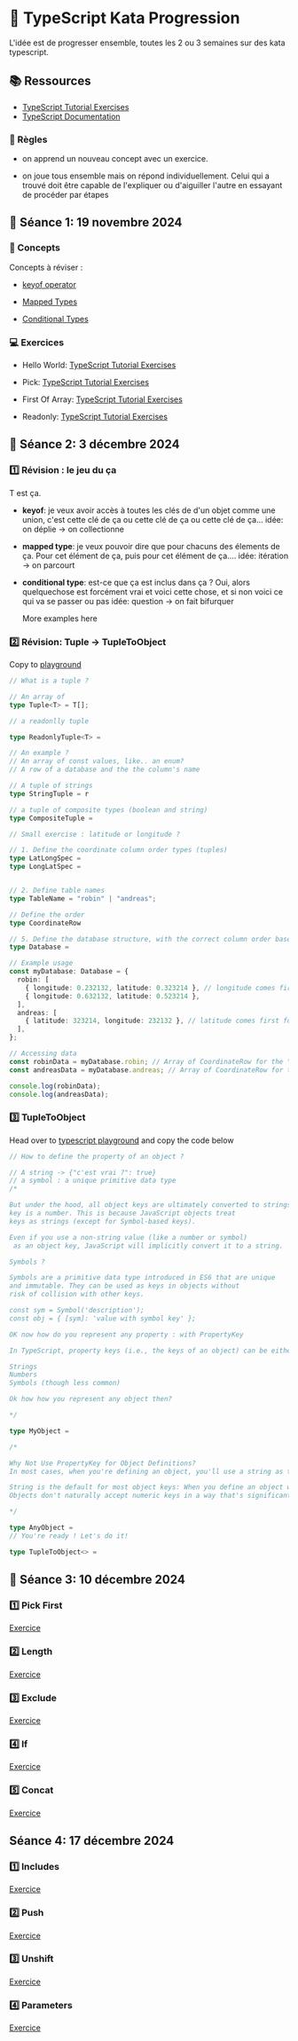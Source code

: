 # 🚀 TypeScript Kata Progression

L'idée est de progresser ensemble, toutes les 2 ou 3 semaines sur des kata typescript.

## 📚 Ressources

- [TypeScript Tutorial Exercises](https://type-challenges.github.io/)
- [TypeScript Documentation](https://www.typescriptlang.org/docs/handbook/)

### 🤝 Règles

- on apprend un nouveau concept avec un exercice.

- on joue tous ensemble mais on répond individuellement. Celui qui a trouvé doit être capable de l'expliquer ou d'aiguiller l'autre en essayant de procéder par étapes

## 🎯 Séance 1: 19 novembre 2024

### 🧠 Concepts

Concepts à réviser :

- [keyof operator](https://www.typescriptlang.org/docs/handbook/2/keyof-types.html)

- [Mapped Types](https://www.typescriptlang.org/docs/handbook/2/mapped-types.html)

- [Conditional Types](https://www.typescriptlang.org/docs/handbook/2/conditional-types.html)

### 💻 Exercices

- Hello World: [TypeScript Tutorial Exercises](https://type-challenges.github.io/?question=00013-warm-hello-world)

- Pick: [TypeScript Tutorial Exercises](https://type-challenges.github.io/?question=00004-easy-pick)

- First Of Array: [TypeScript Tutorial Exercises](https://type-challenges.github.io/?question=00014-easy-first)

- Readonly: [TypeScript Tutorial Exercises](https://type-challenges.github.io/?question=00007-easy-readonly)

## 🎯 Séance 2: 3 décembre 2024

### 1️⃣ Révision : le jeu du ça

T est ça.

- **keyof**: je veux avoir accès à toutes les clés de d'un objet comme une union, c'est cette clé de ça ou cette clé de ça ou cette clé de ça...
  idée: on déplie -> on collectionne
- **mapped type**: je veux pouvoir dire que pour chacuns des élements de ça. Pour cet élément de ça, puis pour cet élément de ça....
  idée: itération -> on parcourt
- **conditional type**: est-ce que ça est inclus dans ça ? Oui, alors quelquechose est forcément vrai et voici cette chose, et si non voici ce qui va se passer ou pas
  idée: question -> on fait bifurquer

  More examples here

### 2️⃣ Révision: Tuple -> TupleToObject

Copy to [playground](https://www.typescriptlang.org/play/)

```typescript
// What is a tuple ?

// An array of
type Tuple<T> = T[];

// a readonlly tuple

type ReadonlyTuple<T> =

// An example ?
// An array of const values, like.. an enum?
// A row of a database and the the column's name

// A tuple of strings
type StringTuple = r

// a tuple of composite types (boolean and string)
type CompositeTuple =

// Small exercise : latitude or longitude ?

// 1. Define the coordinate column order types (tuples)
type LatLongSpec =
type LongLatSpec =


// 2. Define table names
type TableName = "robin" | "andreas";

// Define the order
type CoordinateRow

// 5. Define the database structure, with the correct column order based on the table name
type Database =

// Example usage
const myDatabase: Database = {
  robin: [
    { longitude: 0.232132, latitude: 0.323214 }, // longitude comes first for robin
    { longitude: 0.632132, latitude: 0.523214 },
  ],
  andreas: [
    { latitude: 323214, longitude: 232132 }, // latitude comes first for andreas
  ],
};

// Accessing data
const robinData = myDatabase.robin; // Array of CoordinateRow for the "robin" table
const andreasData = myDatabase.andreas; // Array of CoordinateRow for the "andreas" table

console.log(robinData);
console.log(andreasData);
```

### 3️⃣ TupleToObject

Head over to [typescript playground](https://www.typescriptlang.org/play/#code/PQKgUABBCM0QtBAKgVwA4BsCmEAuB7CAeQCMArLAY10gXnodpIE8IBnASwDt98uIAFAAFOPPgEoIAYiwBDNqyn5yVXPADWWZmzC0p+iAEUUWNrg59dUAOIcAbln6ynAJxezmAGjzuubAGb4LgC2EBy4YVwEEM4QyhTUeMxoOM4AJngAFjiazMB2shgmEMEoZhAkONxZOGgu+HYcaVgZsm4eAHRWEABiQRBYAB6ywZhYAFzdAAYzuDpQlHzluOjYEAC8EADaAOS4phiyO947wfjNGBAAzMcQp+dYlwAat-cXEACaOwC6MWwQiz8NFouGSOBcphQGAim1QYyQ+FICVwAB5QSl8P48KssAA+CDAYADQYpagtCAAbzu+zYhx242pByOJzO7xuDLej2ur1ZXJeHN5zx5D0uXwFIs+OwAvrQZlNuviAGocLAAdzi-FsuAAEigSAzMrhcGg2ONCXNKJkOmQ2B0ggBzYCwMAgYC6UAQAD63p9vp9n3wKBcEAAwg8INqsBCvX7Y56IK7dOicHDsAikaoUUhifsuGl-hDZGk+BhWM5mFtvvjNuX3SAY3HfchTBEQ-JTA3G96E26OKMghFk5SIABRACOKEK3hHJNUEClEH89VCOyEyfglsK2C49tMwBQ5gwbB2ukByxxG22eyZwrZt7599FPz+AKWNDPg5xADkUMFKsHNi2aBvAAJm8K5vAAFl+eRXyBMAP3YZhgjgTYAGVkJIfAMAEaBxAQt8kOCEDLwwv9sIEED8MQlYxjIrDLkAhQUO8ZiQJg-4PwIoFsTGABZDhBkvICThA24ILuSDbmY6AOLgswkzBAF23+QDaBnUlUXHScMCzHF0xUag0TBTFeOwXFvCpa9aSODkaTpFkJXZO5BW5Rz3n5FyJRedyuTFLz3i+edcQs9TZyM7TCj0+FEUM1Fk1M2jsB-P8ows4doAZYCIBAhkwOuBkJMghlIOC0KoA0zNIt01MsAM5FjIxLEkqwejsPSqkthk74GQSrEZO8LrkPY3qTP64ays8MLNJRarorTWKGr6sysAEwYOpgLLRPpO4xPAwqTikjkpMG7rRqaoi4ClEKpu+d0iTXNh4CGTTnrcIIwCHKN6gA5B9MWzMthEnLvksqUqzrTsu16INcGyYM0P2E0ocbHswFAWh8TQzI2hwZhA2DNhsIPCw-ANI0TTNYALStG07RcR1YGAZw2FVKNMYgZU1XYYnzCWcnjVNc02Eta1bQdJ1oGAImij5vwOb4oIcBDHGMG3XdTQgQ1Bapmmxfp+0XTdIA) and copy the code below

```typescript
// How to define the property of an object ?

// A string -> {"c'est vrai ?": true}
// a symbol : a unique primitive data type
/*

But under the hood, all object keys are ultimately converted to strings, even if the
key is a number. This is because JavaScript objects treat
keys as strings (except for Symbol-based keys).

Even if you use a non-string value (like a number or symbol)
 as an object key, JavaScript will implicitly convert it to a string.

Symbols ?

Symbols are a primitive data type introduced in ES6 that are unique
and immutable. They can be used as keys in objects without
risk of collision with other keys.

const sym = Symbol('description');
const obj = { [sym]: 'value with symbol key' };

OK now how do you represent any property : with PropertyKey

In TypeScript, property keys (i.e., the keys of an object) can be either:

Strings
Numbers
Symbols (though less common)

Ok how how you represent any object then?

*/

type MyObject =

/*

Why Not Use PropertyKey for Object Definitions?
In most cases, when you're defining an object, you'll use a string as the key because:

String is the default for most object keys: When you define an object with keys like obj = { name: "Alice" }, the key is implicitly a string.
Objects don't naturally accept numeric keys in a way that's significantly different from strings, except for things like arrays, which have numeric indices. Symbol keys are rarely used in everyday code: While symbols are powerful for creating unique keys (useful for things like "private" properties or metadata), they're not commonly used for typical object keys.

*/

type AnyObject =
// You're ready ! Let's do it!

type TupleToObject<> =
```

## 🎯 Séance 3: 10 décembre 2024

### 1️⃣ Pick First

[Exercice](https://type-challenges.github.io/?question=00014-easy-first)

### 2️⃣ Length

[Exercice](https://type-challenges.github.io/?question=00018-easy-tuple-length)

### 3️⃣ Exclude

[Exercice](https://type-challenges.github.io/?question=00043-easy-exclude)

### 4️⃣ If

[Exercice](https://type-challenges.github.io/?question=00268-easy-if)

### 5️⃣ Concat

[Exercice](https://type-challenges.github.io/?question=00533-easy-concat)

## Séance 4: 17 décembre 2024

### 1️⃣ Includes

[Exercice](https://type-challenges.github.io/?question=00898-easy-includes)

### 2️⃣ Push

[Exercice](https://type-challenges.github.io/?question=03057-easy-push)

### 3️⃣ Unshift

[Exercice](https://type-challenges.github.io/?question=03162-easy-unshift)

### 4️⃣ Parameters

[Exercice](https://type-challenges.github.io/?question=03312-easy-parameters)
